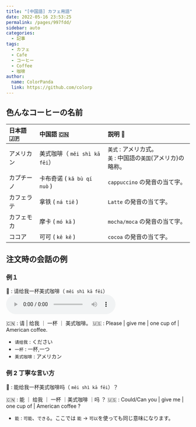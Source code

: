 ```yaml
---
title: "[中国語] カフェ用語"
date: 2022-05-16 23:53:25
permalink: /pages/997fdd/
sidebar: auto
categories:
  - 記事
tags:
  - カフェ
  - Cafe
  - コーヒー
  - Coffee
  - 咖啡
author:
  name: ColorPanda
  link: https://github.com/colorp
---
```


## 色んなコーヒーの名前

| 日本語 🇯🇵  | 中国語 🇨🇳                     | 説明 📝                                                            |
| :--------- | :---------------------------- | :----------------------------------------------------------------- |
| アメリカン | 美式咖啡（ `měi shì kā fēi`） | `美式` : アメリカ式。<br> `美` : 中国語の`美国`(アメリカ)の 略称。 |
| カプチーノ | 卡布奇诺 ( `kǎ bù qí nuò` )   | `cappuccino` の発音の当て字。                                      |
| カフェラテ | 拿铁 ( `ná tiě` )             | `Latte` の発音の当て字。                                           |
| カフェモカ | 摩卡 ( `mó kǎ` )              | `mocha/moca` の発音の当て字。                                      |
| ココア     | 可可 ( `kě kě` )              | `cocoa` の発音の当て字。                                           |

## 注文時の会話の例

### 例１

👩 : 请给我一杯美式咖啡（ `měi shì kā fēi`）
<br>
<audio
  controls
  src="https://tts.baidu.com/text2audio?tex=请给我一杯美式咖啡&cuid=dict&lan=ZH&ctp=1&pdt=30&vol=9">
Your browser does not support the
<code>audio</code> element.
</audio>

<Badge text="説明" vertical="middle" />

🇨🇳 : 请 | 给我 ｜ 一杯 ｜ 美式咖啡。
🇺🇸 : Please | give me | one cup of | American coffee.

- `请给我` : ください
- `一杯` : 一杯,一つ
- `美式咖啡` : アメリカン

### 例 2 丁寧な言い方

👩 : 能给我一杯美式咖啡吗（ `měi shì kā fēi`）？

<Badge text="説明" vertical="middle" />

🇨🇳 : 能 ｜ 给我 ｜ 一杯 ｜美式咖啡 ｜吗 ？
🇺🇸 : Could/Can you | give me | one cup of | American coffee ?

- `能` : `可能`、`できる`。ここでは `能` → `可以`を使っても同じ意味になります。
